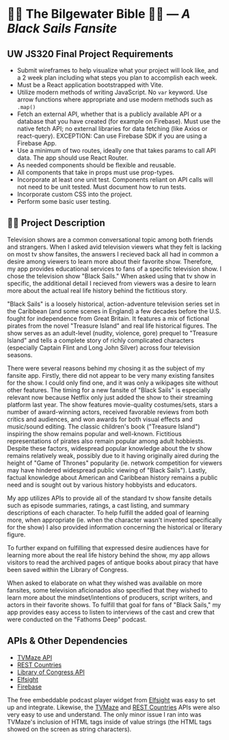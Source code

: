 # 🏴‍☠️ The Bilgewater Bible 🏴‍☠️ — _A Black Sails Fansite_

## UW JS320 Final Project Requirements

* Submit wireframes to help visualize what your project will look like, and a 2 week plan including what steps you plan to accomplish each week.
* Must be a React application bootstrapped with Vite.
* Utilize modern methods of writing JavaScript. No `var` keyword.  Use arrow functions where appropriate and use modern methods such as `.map()`
* Fetch an external API, whether that is a publicly available API or a database that you have created (for example on Firebase).  Must use the native fetch API; no external libraries for data fetching (like Axios or react-query). EXCEPTION: Can use Firebase SDK if you are using a Firebase App.
* Use a minimum of two routes, ideally one that takes params to call API data. The app should use React Router.
* As needed components should be flexible and reusable.
* All components that take in props must use prop-types.
* Incorporate at least one unit test. Components reliant on API calls will not need to be unit tested. Must document how to run tests.
* Incorporate custom CSS into the project.
* Perform some basic user testing.

## 🏴‍☠️ Project Description

Television shows are a common conversational topic among both friends and strangers. When I asked avid television viewers what they felt is lacking on most tv show fansites, the answers I recieved back all had in common a desire among viewers to learn more about their favorite show. Therefore, my app provides educational services to fans of a specific television show. I chose the television show "Black Sails." When asked using that tv show in specific, the additional detail I recieved from viewers was a desire to learn more about the actual real life history behind the fictitious story.

"Black Sails" is a loosely historical, action-adventure television series set in the Caribbean (and some scenes in England) a few decades before the U.S. fought for independence from Great Britain. It features a mix of fictional pirates from the novel "Treasure Island" and real life historical figures. The show serves as an adult-level (nudity, violence, gore) prequel to "Treasure Island" and tells a complete story of richly complicated characters (especially Captain Flint and Long John Silver) across four television seasons.

There were several reasons behind my chosing it as the subject of my fansite app. Firstly, there did not appear to be very many existing fansites for the show. I could only find one, and it was only a wikipages site without other features. The timing for a new fansite of "Black Sails" is especially relevant now because Netflix only just added the show to their streaming platform last year. The show features movie-quality costumes/sets, stars a number of award-winning actors, received favorable reviews from both critics and audiences, and won awards for both visual effects and music/sound editing.  The classic children's book ("Treasure Island") inspiring the show remains popular and well-known.  Fictitious representations of pirates also remain popular among adult hobbiests. Despite these factors, widespread popular knowledge about the tv show remains relatively weak, possibly due to it having originally aired during the height of "Game of Thrones" popularity (ie. network competition for viewers may have hindered widespread public viewing of "Black Sails").  Lastly, factual knowledge about American and Caribbean history remains a public need and is sought out by various history hobbyists and educators.

My app utilizes APIs to provide all of the standard tv show fansite details such as episode summaries, ratings, a cast listing, and summary descriptions of each character. To help fulfill the added goal of learning more, when appropriate (ie. when the character wasn't invented specifically for the show) I also provided information concerning the historical or literary figure.

To further expand on fulfilling that expressed desire audiences have for learning more about the real life history behind the show, my app allows visitors to read the archived pages of antique books about piracy that have been saved within the Library of Congress.

When asked to elaborate on what they wished was available on more fansites, some television aficionados also specified that they wished to learn more about the mindset/intentions of producers, script writers, and actors in their favorite shows. To fulfill that goal for fans of "Black Sails," my app provides easy access to listen to interviews of the cast and crew that were conducted on the "Fathoms Deep" podcast.

## APIs & Other Dependencies

* [TVMaze API](https://www.tvmaze.com/api)
* [REST Countries](https://restcountries.com/)
* [Library of Congress API](https://www.loc.gov/apis/)
* [Elfsight](https://elfsight.com/)
* [Firebase](https://firebase.google.com/)

The free embeddable podcast player widget from [Elfsight](https://elfsight.com/) was easy to set up and integrate. Likewise, the [TVMaze](https://www.tvmaze.com/api) and [REST Countries](https://restcountries.com/) APIs were also very easy to use and understand.  The only minor issue I ran into was TVMaze's inclusion of HTML tags inside of value strings (the HTML tags showed on the screen as string characters).
